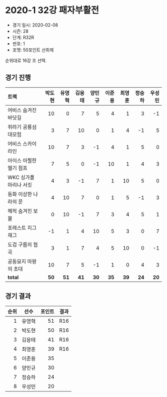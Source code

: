 # 2020-1 32강 패자부활전

- 경기 일시: 2020-02-08
- 시즌: 28
- 단계: R32R
- 번호: 1
- 포맷: 50포인트 선취제



순위대로 16강 조 선택.

## 경기 진행

| 트랙 | 박도현 | 유영혁 | 김응태 | 양민규 | 이준용 | 최영훈 | 정승하 | 우성민 |
|:---|---:|---:|---:|---:|---:|---:|---:|---:|
| 어비스 숨겨진 바닷길 | 10 | 0 | 7 | 5 | 4 | 1 | 3 | -1 |
| 쥐라기 공룡섬 대모험 | 3 | 7 | 10 | 0 | 1 | 4 | -1 | 5 |
| 어비스 스카이라인 | 10 | 7 | 3 | -1 | 4 | 1 | 5 | 0 |
| 아이스 아찔한 헬기 점프 | 7 | 5 | 0 | -1 | 10 | 1 | 4 | 3 |
| WKC 싱가폴 마리나 서킷 | 4 | 3 | -1 | 7 | 1 | 10 | 5 | 0 |
| 동화 이상한 나라의 문 | 4 | 10 | 7 | 0 | 1 | 5 | -1 | 3 |
| 해적 숨겨진 보물 | 0 | 10 | -1 | 7 | 3 | 4 | 5 | 1 |
| 포레스트 지그재그 | -1 | 1 | 4 | 10 | 5 | 3 | 0 | 7 |
| 도검 구름의 협곡 | 3 | 1 | 7 | 4 | 5 | 10 | 0 | -1 |
| 공동묘지 마왕의 초대 | 10 | 7 | 5 | -1 | 1 | 0 | 4 | 3 |
| __total__ | __50__ | __51__ | __41__ | __30__ | __35__ | __39__ | __24__ | __20__ |




## 경기 결과

| 순위 | 선수 | 포인트 | 결과 |
|---:|:---:|---:|:---:|
| 1 | 유영혁 | 51 | R16 |
| 2 | 박도현 | 50 | R16 |
| 3 | 김응태 | 41 | R16 |
| 4 | 최영훈 | 39 | R16 |
| 5 | 이준용 | 35 |  |
| 6 | 양민규 | 30 |  |
| 7 | 정승하 | 24 |  |
| 8 | 우성민 | 20 |  |

